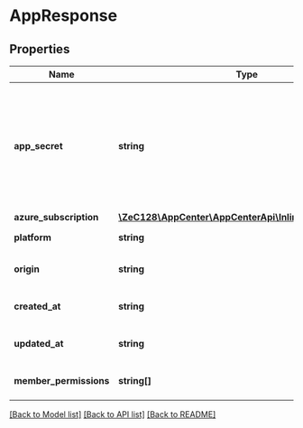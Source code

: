 # AppResponse

## Properties
Name | Type | Description | Notes
------------ | ------------- | ------------- | -------------
**app_secret** | **string** | A unique and secret key used to identify the app in communication with the ingestion endpoint for crash reporting and analytics | [optional] 
**azure_subscription** | [**\ZeC128\AppCenter\AppCenterApi\InlineResponse20012**](InlineResponse20012.md) |  | [optional] 
**platform** | **string** | The platform of the app | [optional] 
**origin** | **string** | The creation origin of this app | [optional] 
**created_at** | **string** | The created date of this app | [optional] 
**updated_at** | **string** | The last updated date of this app | [optional] 
**member_permissions** | **string[]** | The permissions of the calling user | [optional] 

[[Back to Model list]](../README.md#documentation-for-models) [[Back to API list]](../README.md#documentation-for-api-endpoints) [[Back to README]](../README.md)


